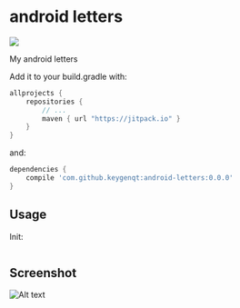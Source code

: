 # android letters

[![](https://jitpack.io/v/keygenqt/android-letters.svg)](https://jitpack.io/#keygenqt/android-letters)

My android letters

Add it to your build.gradle with:
```gradle
allprojects {
    repositories {
        // ...
        maven { url "https://jitpack.io" }
    }
}
```
and:

```gradle
dependencies {
    compile 'com.github.keygenqt:android-letters:0.0.0'
}
```

## Usage

Init:

```java

```

## Screenshot

![Alt text](https://raw.githubusercontent.com/keygenqt/android-widgets/master/screenshot/tabhost.jpg "TabHost")